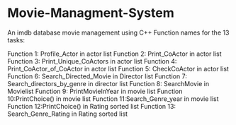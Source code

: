 # Movie-Managment-System
An imdb database movie management using C++
Function names for the 13 tasks:

Function 1: Profile_Actor in actor list
Function 2: Print_CoActor in actor list
Function 3: Print_Unique_CoActors in actor list
Function 4: Print_CoActor_of_CoActor in actor list
Function 5: CheckCoActor in actor list
Function 6: Search_Directed_Movie in Director list
Function 7: Search_directors_by_genre in director list
Function 8: SearchMovie in Movielist
Function 9: PrintMovieInYear in movie list
Function 10:PrintChoice() in movie list
Function 11:Search_Genre_year in movie list
Function 12:PrintChoice() in Rating sorted list
Function 13: Search_Genre_Rating in Rating sorted list
		

